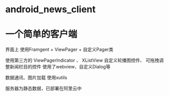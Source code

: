 # android_news_client

# 一个简单的客户端

界面上
使用Framgent + ViewPager + 自定义Pager类

使用第三方的 ViewPagerIndicator 、 XListView
自定义轮播图控件、 可拖拽调整新闻栏目的控件
使用了webview、自定义Dialog等

数据通讯、图片加载 使用xutils

服务器为静态数据，已部署在阿里云中



